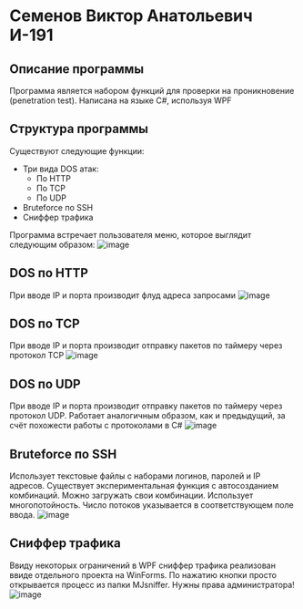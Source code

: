 # Семенов Виктор Анатольевич И-191 #
## Описание программы ##
Программа является набором функций для проверки на проникновение (penetration test). Написана на языке C#, используя WPF
## Структура программы ##
Существуют следующие функции:
- Три вида DOS атак:
  - По HTTP
  - По TCP
  - По UDP
- Bruteforce по SSH
- Сниффер трафика

Программа встречает пользователя меню, которое выглядит следующим образом:
![image](https://user-images.githubusercontent.com/41661474/208329711-5e84353d-30be-4853-bfdc-0791d788657b.png)

## DOS по HTTP ##
При вводе IP и порта производит флуд адреса запросами
![image](https://user-images.githubusercontent.com/41661474/208329986-769509c1-b685-45a4-8e0a-4a0d0f1ca09d.png)

## DOS по TCP ##
При вводе IP и порта производит отправку пакетов по таймеру через протокол TCP 
![image](https://user-images.githubusercontent.com/41661474/208330118-1a5c756d-56a4-460e-b8e1-448243e9aaca.png)

## DOS по UDP ##
При вводе IP и порта производит отправку пакетов по таймеру через протокол UDP. Работает аналогичным образом, как и предыдущий, за счёт похожести работы с протоколами в C#
![image](https://user-images.githubusercontent.com/41661474/208330223-66c6a0c3-fff1-4f21-a090-1db9f852f812.png)

## Bruteforce по SSH ##
Использует текстовые файлы с наборами логинов, паролей и IP адресов. Существует экспериментальная функция с автосозданием комбинаций. Можно загружать свои комбинации. Использует многопотойность. Число потоков указывается в соответствующем поле ввода.
![image](https://user-images.githubusercontent.com/41661474/208330371-21da0cb5-4929-4462-877d-52747ad2820d.png)

## Сниффер трафика ##
Ввиду некоторых ограничений в WPF сниффер трафика реализован ввиде отдельного проекта на WinForms. По нажатию кнопки просто открывается процесс из папки MJsniffer. Нужны права администратора!
![image](https://user-images.githubusercontent.com/41661474/208330645-5c6fba8a-e4d0-4e28-92d4-0bbe3591bdf7.png)

